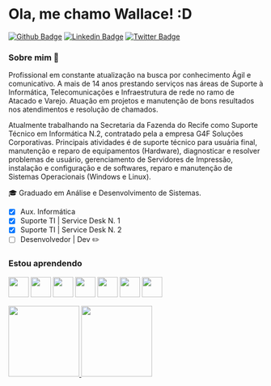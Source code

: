 # Ola, me chamo Wallace! :D

[![Github Badge](https://img.shields.io/badge/-Github-000?style=flat-square&logo=Github&logoColor=white&link=https://github.com/wallacewillians/)](https://github.com/wallacewillians/)
[![Linkedin Badge](https://img.shields.io/badge/-LinkedIn-blue?style=flat-square&logo=Linkedin&logoColor=white&link=https://github.com/wallacewillians/)](https://github.com/wallacewillians/)
[![Twitter Badge](https://img.shields.io/badge/-Twitter-1ca0f1?style=flat-square&labelColor=1ca0f1&logo=twitter&logoColor=white&link=https://twitter.com/Wallace15510553)](https://twitter.com/Wallace15510553)

### Sobre mim :rocket:
Profissional em constante atualização na busca por conhecimento Ágil e comunicativo. A mais de 14 anos prestando serviços nas áreas de Suporte à Informática, Telecomunicações e Infraestrutura de rede no ramo de Atacado e Varejo. Atuação em projetos e manutenção de bons resultados nos atendimentos e resolução de chamados.

Atualmente trabalhando na Secretaria da Fazenda do Recife como Suporte Técnico em Informática N.2, contratado pela a empresa G4F Soluções Corporativas. Principais atividades é de suporte técnico para usuária final, manutenção e reparo de equipamentos (Hardware), diagnosticar e resolver problemas de usuário, gerenciamento de Servidores de Impressão, instalação e configuração e de softwares, reparo e manutenção de Sistemas Operacionais (Windows e Linux).

:mortar_board: Graduado em Análise e Desenvolvimento de Sistemas.

- [x] Aux. Informática
- [x] Suporte TI | Service Desk N. 1
- [x] Suporte TI | Service Desk N. 2
- [ ] Desenvolvedor | Dev :pencil2:

### Estou aprendendo

<img src="https://img.icons8.com/color/344/html-5--v1.png" width="40" height="40"/> <img src="https://img.icons8.com/color/344/css3.png" width="40" height="40"/> <img src="https://img.icons8.com/fluency/344/javascript.png" width="40" height="40"/> 
<img src="https://img.icons8.com/color/344/linux--v2.png" width="40" height="40"/> <img src="https://img.icons8.com/fluency/344/fedora.png" width="40" height="40"/> <img src="https://img.icons8.com/fluency/344/mac-os.png" width="40" height="40"/> <img src="https://img.icons8.com/color/344/git.png" width="40" height="40"/>


<div>
<a href="https://github.com/wallacewillians">
<img height="140em" src="https://github-readme-stats.vercel.app/api/top-langs/?username=wallacewillians&layout=compact&langs_count=7&theme=dracula"/>
<img height="140em" src="https://github-readme-stats.vercel.app/api?username=wallacewillians&show_icons=true&theme=dracula&include_all_commits=true&count_private=true"/>
</div>
